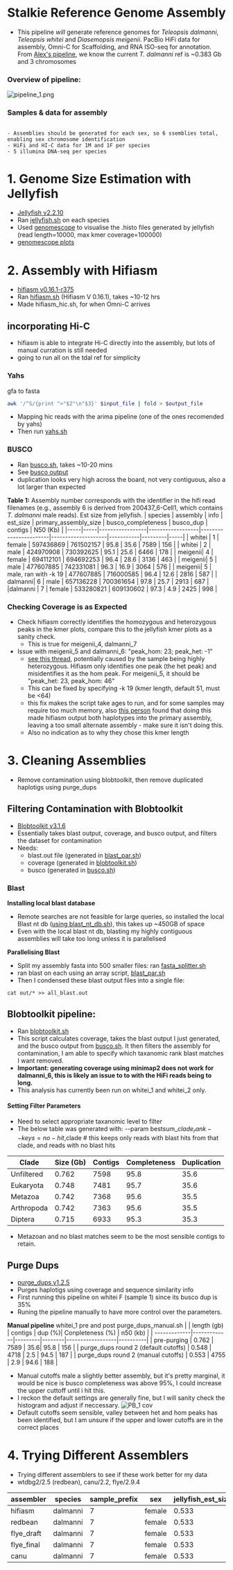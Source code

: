 
# **Stalkie Reference Genome Assembly**
* This pipeline _will_ generate reference genomes for _Teleopsis dalmanni_, _Teleopsis whitei_ and _Diasemopsis meigenii_. PacBio HiFi data for assembly, Omni-C for Scaffolding, and RNA ISO-seq for annotation.
From [Alex's pipeline](https://github.com/alexjvr1/T.dalmanni_Genomics_of_meiotic_drive/blob/main/Electronic_Lab_Book.md#1-genome-assembly), we know the current _T. dalmanni_ ref is ~0.383 Gb and 3 chromosomes 

### Overview of pipeline: 
![pipeline_1.png](https://github.com/BenAlston/stalkie_ref_genome_assembly/blob/main/lab_book/figures/pipeline1.png)

### Samples & data for assembly
  ~~~

  - Assemblies should be generated for each sex, so 6 ssemblies total, enabling sex chromosome identification
  - HiFi and HI-C data for 1M and 1F per species
  - 5 illumina DNA-seq per species 
  ~~~

# 1. **Genome Size Estimation with Jellyfish**
* [Jellyfish v2.2.10](https://github.com/gmarcais/Jellyfish)
* Ran [jellyfish.sh](https://github.com/BenAlston/stalkie_ref_genome_assembly/blob/main/scripts/jellyfish.sh) on each species
* Used [genomescope](http://qb.cshl.edu/genomescope/) to visualise the .histo files generated by jellyfish (read length=10000, max kmer coverage=100000)
* [genomescope plots](https://github.com/BenAlston/stalkie_ref_genome_assembly/tree/main/lab_book/Data/jellyfish_histos%20)


# 2. **Assembly with Hifiasm**
* [hifiasm v0.16.1-r375](https://github.com/chhylp123/hifiasm)
* Ran [hifiasm.sh](https://github.com/BenAlston/stalkie_ref_genome_assembly/blob/main/scripts/hifiasm.sh) (Hifiasm V 0.16.1), takes ~10-12 hrs
* Made hifiasm_hic.sh, for when Omni-C arrives

## incorporating Hi-C
* hifiasm is able to integrate Hi-C directly into the assembly, but lots of manual curration is still needed
* going to run all on the tdal ref for simplicity

### Yahs
gfa to fasta
~~~bash
awk '/^S/{print ">"$2"\n"$3}' $input_file | fold > $output_file
~~~
* Mapping hic reads with the arima pipeline (one of the ones recomended by yahs)
* Then run [yahs.sh](https://github.com/BenAlston/stalkie_ref_genome_assembly/blob/main/scripts/scaffolding/yahs/yahs.sh)

### **BUSCO**
* Ran [busco.sh](https://github.com/BenAlston/stalkie_ref_genome_assembly/blob/main/scripts/busco.sh), takes ~10-20 mins
* See [busco output](https://github.com/BenAlston/stalkie_ref_genome_assembly/tree/main/lab_book/Data/BUSCO_output)
* duplication looks very high across the board, not very contiguous, also a lot larger than expected

**Table 1:** Assembly number corresponds with the identifier in the hifi read filenames (e.g., assembly 6 is derived from 200437_6-Cell1, which contains _T. dalmanni_ male reads). Est size from jellyfish.
| species | assembly | info         | est_size         | primary_assembly_size | busco_completeness | busco_dup | contigs | N50 (Kb) |
|-----|-----|-----------------|------------------|-----------------------|--------------------|-----------|---------|-----|
| whitei | 1 | female       |        597436869 | 761502157             | 95.8               | 35.6      | 7589    | 156 |
| whitei | 2 | male       | 424970908        | 730392625             | 95.1               | 25.6      | 6466    | 178 |
| meigenii| 4 | female      |        694112101 | 694692253             | 96.4               | 28.6      | 3136    | 463 |
| meigenii| 5 | male     | 477607885        | 742331081             | 96.3               | 16.9      | 3064    | 576 |
| meigenii| 5 | male, ran with -k 19 | 477607885 | 716000585 | 96.4 | 12.6 | 2816 | 587 |
| dalmanni| 6 | male       | 657136228        | 700361654             | 97.8               | 25.7      | 2913    | 687 |
|dalmanni | 7 | female       |        533280821 | 609130602             | 97.3               | 4.9       | 2425    | 998 |

### **Checking Coverage is as Expected**
* Check hifiasm correctly identifies the homozygous and heterozygous peaks in the kmer plots, compare this to the jellyfish kmer plots as a sanity check.
  - This is true for meigenii_4, dalmanni_7
* Issue with meigenii_5 and dalmanni_6:  "peak_hom: 23; peak_het: -1"
  - [see this thread](https://github.com/chhylp123/hifiasm/issues/245), potentially caused by the sample being highly heterozygous. Hifiasm only identifies one peak (the het peak) and misidentifies it as the hom peak. For meigenii_5, it should be "peak_het: 23, peak_hom: 46"
  - This can be fixed by specifying -k 19 (kmer length, default 51, must be <64)
  - this fix makes the script take ages to run, and for some samples may require too much memory, also [this person](https://github.com/chhylp123/hifiasm/issues/55) found that doing this made hifiasm output both haplotypes into the primary assembly, leaving a too small alternate assembly - make sure it isn't doing this.
  - Also no indication as to why they chose this kmer length 


# 3. Cleaning Assemblies
* Remove contamination using blobtoolkit, then remove duplicated haplotigs using purge_dups

## **Filtering Contamination with Blobtoolkit**
* [Blobtoolkit v3.1.6 ](https://github.com/blobtoolkit/blobtoolkit)
* Essentially takes blast output, coverage, and busco output, and filters the dataset for contamination
* Needs:
  - blast.out file (generated in [blast_par.sh](https://github.com/BenAlston/stalkie_ref_genome_assembly/tree/main/scripts/blobtoolkit/blast_par.sh))
  - coverage (generated in [blobtoolkit.sh](https://github.com/BenAlston/stalkie_ref_genome_assembly/edit/main/scripts/blobtoolkit/blobtoolkit.sh))
  - busco (generated in [busco.sh](https://github.com/BenAlston/stalkie_ref_genome_assembly/tree/main/scripts/utility/busco.sh))

### **Blast**

**Installing local blast database**
* Remote searches are not feasible for large queries, so installed the local Blast nt db ([using blast_nt_db.sh](https://github.com/BenAlston/stalkie_ref_genome_assembly/blob/main/scripts/blobtoolkit/blast_nt_db.sh)), this takes up ~450GB of space
* Even with the local blast nt db, blasting my highly contiguous assemblies will take too long unless it is parallelised

**Parallelising Blast**
* Split my assembly fasta into 500 smaller files: ran [fasta_splitter.sh](https://github.com/BenAlston/stalkie_ref_genome_assembly/blob/main/scripts/blobtoolkit/fasta_splitter.sh)
* ran blast on each using an array script, [blast_par.sh](https://github.com/BenAlston/stalkie_ref_genome_assembly/blob/main/scripts/blobtoolkit/blast_par.sh)
* Then I condensed these blast output files into a single file:
~~~
cat out/* >> all_blast.out
~~~

## **Blobtoolkit pipeline:**
* Ran [blobtoolkit.sh](https://github.com/BenAlston/stalkie_ref_genome_assembly/edit/main/scripts/blobtoolkit/blobtoolkit.sh)
* This script calculates coverage, takes the blast output I just generated, and the busco output from [busco.sh](https://github.com/BenAlston/stalkie_ref_genome_assembly/edit/main/scripts/utility/busco.sh). It then filters the assembly for contamination, I am able to specify which taxanomic rank blast matches I want removed.
* **Important: generating coverage using minimap2 does not work for dalmanni_6, this is likely an issue to to with the HiFi reads being to long.**
* This analysis has currently been run on whitei_1 and whitei_2 only.

#### **Setting Filter Parameters**
* Need to select appropriate taxanomic level to filter
* The below table was generated with: --param bestsum_$clade_rank--keys=no-hit,$clade # this keeps only reads with blast hits from that clade, and reads with no blast hits

| Clade      | Size (Gb) | Contigs | Completeness | Duplication|
|------------|-----------|---------|--------------|------------|
| Unfiltered | 0.762     | 7598    | 95.8         | 35.6       |
| Eukaryota  | 0.748     |  7481   | 95.7         | 35.6       |
| Metazoa    | 0.742     | 7368    | 95.6         | 35.5       |
| Arthropoda | 0.742     | 7363    | 95.6         | 35.5       |
| Diptera    | 0.715     | 6933    | 95.3         | 35.3       | 

* Metazoan and no blast matches seem to be the most sensible contigs to retain.

## **Purge Dups**
* [purge_dups v1.2.5](https://github.com/dfguan/purge_dups)
* Purges haplotigs using coverage and sequence similarity info
* First running this pipeline on whitei F (sample 1) since its busco dup is 35%
* Runing the pipeline manually to have more control over the parameters.

**Manual pipeline**
whitei_1 pre and post purge_dups_manual.sh
|              | length (gb) | contigs | dup (%)| Conpleteness (%) | n50 (kb) |
| -------------|-------------|---------|--------|------------------|----------|
| pre-purging  | 0.762 | 7589   |  35.6|   95.8         | 156 |
| purge_dups round 2 (default cutoffs) | 0.548    | 4718      | 2.5    | 94.5     | 187 |
| purge_dups round 2 (manual cutoffs) | 0.553 | 4755 | 2.9 | 94.6 | 188 |

* Manual cutoffs male a slightly better assembly, but it's pretty marginal, it would be nice is busco completeness was above 95%, I could increase the upper cuttoff until i hit this.
* I reckon the default settings are generally fine, but I will sanity check the histogram and adjust if neccessary.
![PB_1 cov](https://github.com/BenAlston/stalkie_ref_genome_assembly/assets/159305266/240949cb-0eae-4b67-a478-9ecd0d1e9c4a)
* Default cutoffs seem sensible, valley between het and hom peaks has been identified, but I am unsure if the upper and lower cutoffs are in the correct places

# 4. Trying Different Assemblers
* Trying different assemblers to see if these work better for my data
* wtdbg2/2.5 (redbean), canu/2.2, flye/2.9.4

| assembler  | species  | sample_prefix | sex    | jellyfish_est_size_gb | primary_assembly_size_gb | busco_completeness | busco_dup | contigs | N50_mb |
|------------|----------|---------------|--------|-----------------------|--------------------------|--------------------|-----------|---------|--------|
| hifiasm    | dalmanni | 7             | female | 0.533                 | 0.609                    | 97.3               | 4.9       | 2425    | 0.998  |
| redbean    | dalmanni | 7             | female | 0.533                 | 0.510                    | 96.5               | 1.1       | 3741    | 0.673  |
| flye_draft | dalmanni | 7             | female | 0.533                 | 0.760                    | 95.6               | 38.0      | 3067    | 0.568  |
| flye_final | dalmanni | 7             | female | 0.533                 | 2.119                    | 16.8               | 4.5       | 2524    | 1.741  |
| canu       | dalmanni | 7             | female | 0.533                 | 0.017                    | 2.3                | 0.1       | 872     | 0.019  |




